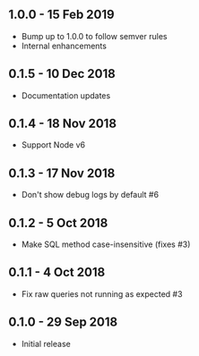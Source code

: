 ## 1.0.0 - 15 Feb 2019
- Bump up to 1.0.0 to follow semver rules
- Internal enhancements

## 0.1.5 - 10 Dec 2018
- Documentation updates

## 0.1.4 - 18 Nov 2018
- Support Node v6

## 0.1.3 - 17 Nov 2018
- Don't show debug logs by default #6

## 0.1.2 - 5 Oct 2018
- Make SQL method case-insensitive (fixes #3)

## 0.1.1 - 4 Oct 2018
- Fix raw queries not running as expected #3

## 0.1.0 - 29 Sep 2018
- Initial release
